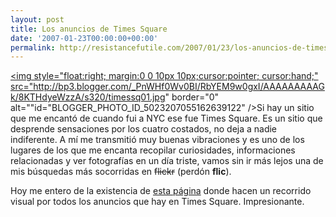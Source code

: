 ```yaml
---
layout: post
title: Los anuncios de Times Square
date: '2007-01-23T00:00:00+00:00'
permalink: http://resistancefutile.com/2007/01/23/los-anuncios-de-times-square/
---
```

<a href="http://www.ironicsans.com/2007/01/every_ad_in_times_square.html"><img style="float:right; margin:0 0 10px 10px;cursor:pointer; cursor:hand;" src="http://bp3.blogger.com/_PnWHf0Wv0BI/RbYEM9w0gxI/AAAAAAAAAGk/8KTHdyeWzzA/s320/timessq01.jpg" border="0" alt=""id="BLOGGER_PHOTO_ID_5023207055162639122" /></a>Si hay un sitio que me encantó de cuando fui a NYC ese fue Times Square. Es un sitio que desprende sensaciones por los cuatro costados, no deja a nadie indiferente. A mí me transmitió muy buenas vibraciones y es uno de los lugares de los que me encanta recopilar curiosidades, informaciones relacionadas y ver fotografías en un día triste, vamos sin ir más lejos una de mis búsquedas más socorridas en <s>flickr</s> (perdón <span style="font-weight:bold;">flic</span>).

Hoy me entero de la existencia de <a href="http://www.ironicsans.com/2007/01/every_ad_in_times_square.html">esta página</a> donde hacen un recorrido visual por todos los anuncios que hay en Times Square. Impresionante.
